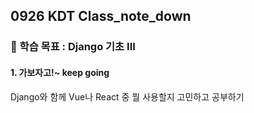 ## 0926 KDT Class_note_down

### 🎯 학습 목표 : Django 기초 III

#### 1. 가보자고!~ keep going

 Django와 함께 Vue나 React 중 뭘 사용할지 고민하고 공부하기
